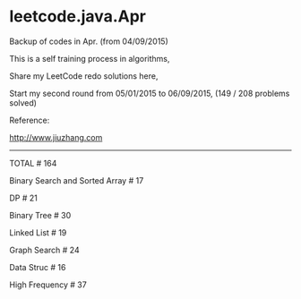 # leetcode.java.Apr

Backup of codes in Apr. (from 04/09/2015)

This is a self training process in algorithms,

Share my LeetCode redo solutions here,

Start my second round from 05/01/2015 to 06/09/2015, (149 / 208 problems solved)

Reference:

http://www.jiuzhang.com

___________

TOTAL # 164

Binary Search and Sorted Array # 17

DP # 21

Binary Tree # 30

Linked List # 19

Graph Search # 24

Data Struc # 16

High Frequency # 37
